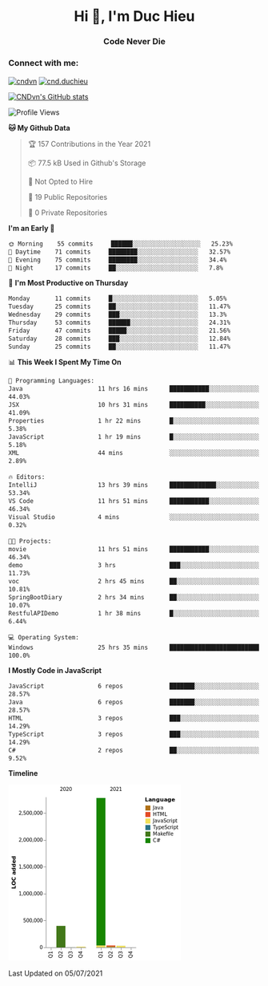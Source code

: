 <h1 align="center">Hi 👋, I'm Duc Hieu</h1>
<h3 align="center">Code Never Die</h3>

<h3 align="left">Connect with me:</h3>
<p align="left">
<a href="https://linkedin.com/in/cndvn" target="blank"><img align="center" src="https://img.shields.io/badge/LinkedIn-0077B5?style=for-the-badge&logo=linkedin&logoColor=white" alt="cndvn"/></a>
<a href="https://fb.com/cnd.duchieu" target="blank"><img align="center" src="https://img.shields.io/badge/Facebook-1877F2?style=for-the-badge&logo=facebook&logoColor=white" alt="cnd.duchieu"/></a>
</p>

[![CNDvn's GitHub stats](https://github-readme-stats.vercel.app/api?username=cndvn)](https://github.com/anuraghazra/github-readme-stats)

<!--START_SECTION:waka-->
![Profile Views](http://img.shields.io/badge/Profile%20Views-0-blue)

**🐱 My Github Data** 

> 🏆 157 Contributions in the Year 2021
 > 
> 📦 77.5 kB Used in Github's Storage 
 > 
> 🚫 Not Opted to Hire
 > 
> 📜 19 Public Repositories 
 > 
> 🔑 0 Private Repositories  
 > 
**I'm an Early 🐤** 

```text
🌞 Morning    55 commits     ██████░░░░░░░░░░░░░░░░░░░   25.23% 
🌆 Daytime    71 commits     ████████░░░░░░░░░░░░░░░░░   32.57% 
🌃 Evening    75 commits     ████████░░░░░░░░░░░░░░░░░   34.4% 
🌙 Night      17 commits     ██░░░░░░░░░░░░░░░░░░░░░░░   7.8%

```
📅 **I'm Most Productive on Thursday** 

```text
Monday       11 commits     █░░░░░░░░░░░░░░░░░░░░░░░░   5.05% 
Tuesday      25 commits     ██░░░░░░░░░░░░░░░░░░░░░░░   11.47% 
Wednesday    29 commits     ███░░░░░░░░░░░░░░░░░░░░░░   13.3% 
Thursday     53 commits     ██████░░░░░░░░░░░░░░░░░░░   24.31% 
Friday       47 commits     █████░░░░░░░░░░░░░░░░░░░░   21.56% 
Saturday     28 commits     ███░░░░░░░░░░░░░░░░░░░░░░   12.84% 
Sunday       25 commits     ██░░░░░░░░░░░░░░░░░░░░░░░   11.47%

```


📊 **This Week I Spent My Time On** 

```text
💬 Programming Languages: 
Java                     11 hrs 16 mins      ███████████░░░░░░░░░░░░░░   44.03% 
JSX                      10 hrs 31 mins      ██████████░░░░░░░░░░░░░░░   41.09% 
Properties               1 hr 22 mins        █░░░░░░░░░░░░░░░░░░░░░░░░   5.38% 
JavaScript               1 hr 19 mins        █░░░░░░░░░░░░░░░░░░░░░░░░   5.18% 
XML                      44 mins             ░░░░░░░░░░░░░░░░░░░░░░░░░   2.89%

🔥 Editors: 
IntelliJ                 13 hrs 39 mins      █████████████░░░░░░░░░░░░   53.34% 
VS Code                  11 hrs 51 mins      ███████████░░░░░░░░░░░░░░   46.34% 
Visual Studio            4 mins              ░░░░░░░░░░░░░░░░░░░░░░░░░   0.32%

🐱‍💻 Projects: 
movie                    11 hrs 51 mins      ███████████░░░░░░░░░░░░░░   46.34% 
demo                     3 hrs               ███░░░░░░░░░░░░░░░░░░░░░░   11.73% 
voc                      2 hrs 45 mins       ██░░░░░░░░░░░░░░░░░░░░░░░   10.81% 
SpringBootDiary          2 hrs 34 mins       ██░░░░░░░░░░░░░░░░░░░░░░░   10.07% 
RestfulAPIDemo           1 hr 38 mins        █░░░░░░░░░░░░░░░░░░░░░░░░   6.44%

💻 Operating System: 
Windows                  25 hrs 35 mins      █████████████████████████   100.0%

```

**I Mostly Code in JavaScript** 

```text
JavaScript               6 repos             ███████░░░░░░░░░░░░░░░░░░   28.57% 
Java                     6 repos             ███████░░░░░░░░░░░░░░░░░░   28.57% 
HTML                     3 repos             ███░░░░░░░░░░░░░░░░░░░░░░   14.29% 
TypeScript               3 repos             ███░░░░░░░░░░░░░░░░░░░░░░   14.29% 
C#                       2 repos             ██░░░░░░░░░░░░░░░░░░░░░░░   9.52%

```


**Timeline**

![Chart not found](https://raw.githubusercontent.com/CNDvn/CNDvn/main/charts/bar_graph.png) 


 Last Updated on 05/07/2021
<!--END_SECTION:waka-->
